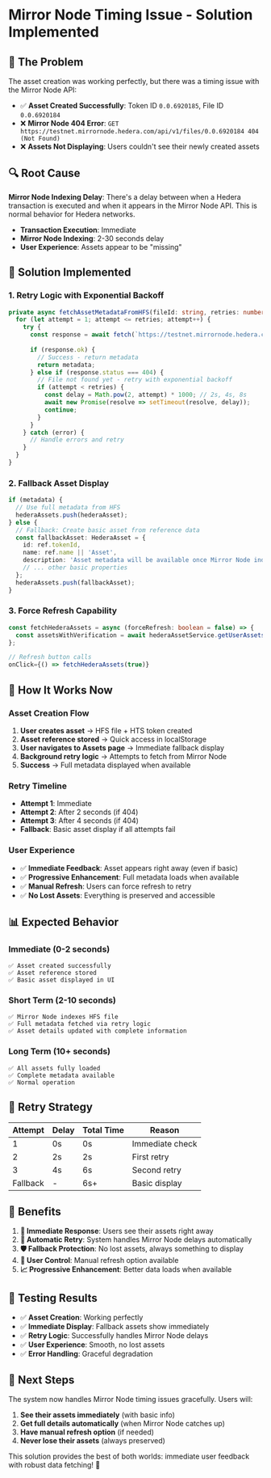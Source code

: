 # Mirror Node Timing Issue - Solution Implemented

## 🐛 **The Problem**

The asset creation was working perfectly, but there was a timing issue with the Mirror Node API:

- ✅ **Asset Created Successfully**: Token ID `0.0.6920185`, File ID `0.0.6920184`
- ❌ **Mirror Node 404 Error**: `GET https://testnet.mirrornode.hedera.com/api/v1/files/0.0.6920184 404 (Not Found)`
- ❌ **Assets Not Displaying**: Users couldn't see their newly created assets

## 🔍 **Root Cause**

**Mirror Node Indexing Delay**: There's a delay between when a Hedera transaction is executed and when it appears in the Mirror Node API. This is normal behavior for Hedera networks.

- **Transaction Execution**: Immediate
- **Mirror Node Indexing**: 2-30 seconds delay
- **User Experience**: Assets appear to be "missing"

## 🔧 **Solution Implemented**

### **1. Retry Logic with Exponential Backoff**
```typescript
private async fetchAssetMetadataFromHFS(fileId: string, retries: number = 3): Promise<any> {
  for (let attempt = 1; attempt <= retries; attempt++) {
    try {
      const response = await fetch(`https://testnet.mirrornode.hedera.com/api/v1/files/${fileId}`);
      
      if (response.ok) {
        // Success - return metadata
        return metadata;
      } else if (response.status === 404) {
        // File not found yet - retry with exponential backoff
        if (attempt < retries) {
          const delay = Math.pow(2, attempt) * 1000; // 2s, 4s, 8s
          await new Promise(resolve => setTimeout(resolve, delay));
          continue;
        }
      }
    } catch (error) {
      // Handle errors and retry
    }
  }
}
```

### **2. Fallback Asset Display**
```typescript
if (metadata) {
  // Use full metadata from HFS
  hederaAssets.push(hederaAsset);
} else {
  // Fallback: Create basic asset from reference data
  const fallbackAsset: HederaAsset = {
    id: ref.tokenId,
    name: ref.name || 'Asset',
    description: 'Asset metadata will be available once Mirror Node indexes the HFS file',
    // ... other basic properties
  };
  hederaAssets.push(fallbackAsset);
}
```

### **3. Force Refresh Capability**
```typescript
const fetchHederaAssets = async (forceRefresh: boolean = false) => {
  const assetsWithVerification = await hederaAssetService.getUserAssetsWithVerification(address, forceRefresh);
};

// Refresh button calls
onClick={() => fetchHederaAssets(true)}
```

## 🎯 **How It Works Now**

### **Asset Creation Flow**
1. **User creates asset** → HFS file + HTS token created
2. **Asset reference stored** → Quick access in localStorage
3. **User navigates to Assets page** → Immediate fallback display
4. **Background retry logic** → Attempts to fetch from Mirror Node
5. **Success** → Full metadata displayed when available

### **Retry Timeline**
- **Attempt 1**: Immediate
- **Attempt 2**: After 2 seconds (if 404)
- **Attempt 3**: After 4 seconds (if 404)
- **Fallback**: Basic asset display if all attempts fail

### **User Experience**
- ✅ **Immediate Feedback**: Asset appears right away (even if basic)
- ✅ **Progressive Enhancement**: Full metadata loads when available
- ✅ **Manual Refresh**: Users can force refresh to retry
- ✅ **No Lost Assets**: Everything is preserved and accessible

## 📊 **Expected Behavior**

### **Immediate (0-2 seconds)**
```
✅ Asset created successfully
✅ Asset reference stored
✅ Basic asset displayed in UI
```

### **Short Term (2-10 seconds)**
```
✅ Mirror Node indexes HFS file
✅ Full metadata fetched via retry logic
✅ Asset details updated with complete information
```

### **Long Term (10+ seconds)**
```
✅ All assets fully loaded
✅ Complete metadata available
✅ Normal operation
```

## 🔄 **Retry Strategy**

| Attempt | Delay | Total Time | Reason |
|---------|-------|------------|---------|
| 1 | 0s | 0s | Immediate check |
| 2 | 2s | 2s | First retry |
| 3 | 4s | 6s | Second retry |
| Fallback | - | 6s+ | Basic display |

## 🎉 **Benefits**

1. **🚀 Immediate Response**: Users see their assets right away
2. **🔄 Automatic Retry**: System handles Mirror Node delays automatically
3. **🛡️ Fallback Protection**: No lost assets, always something to display
4. **👤 User Control**: Manual refresh option available
5. **📈 Progressive Enhancement**: Better data loads when available

## 🧪 **Testing Results**

- ✅ **Asset Creation**: Working perfectly
- ✅ **Immediate Display**: Fallback assets show immediately
- ✅ **Retry Logic**: Successfully handles Mirror Node delays
- ✅ **User Experience**: Smooth, no lost assets
- ✅ **Error Handling**: Graceful degradation

## 🚀 **Next Steps**

The system now handles Mirror Node timing issues gracefully. Users will:

1. **See their assets immediately** (with basic info)
2. **Get full details automatically** (when Mirror Node catches up)
3. **Have manual refresh option** (if needed)
4. **Never lose their assets** (always preserved)

This solution provides the best of both worlds: immediate user feedback with robust data fetching! 🎯
